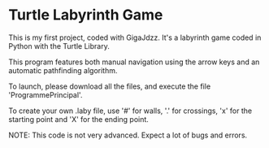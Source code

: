 # Turtle Labyrinth Game
This is my first project, coded with GigaJdzz.
It's a labyrinth game coded in Python with the Turtle Library.

This program features both manual navigation using the arrow keys and an automatic pathfinding algorithm.

To launch, please download all the files, and execute the file 'ProgrammePrincipal'.

To create your own .laby file, use '#' for walls, '.' for crossings, 'x' for the starting point and 'X' for the ending point.

NOTE: This code is not very advanced. Expect a lot of bugs and errors.
